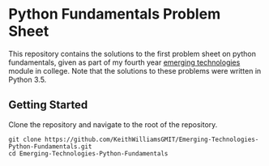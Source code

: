 # Python Fundamentals Problem Sheet

This repository contains the solutions to the first problem sheet on python fundamentals, given as part of my fourth year [emerging technologies](https://emerging-technologies.github.io/) module in college. Note that the solutions to these problems were written in Python 3.5.

## Getting Started

Clone the repository and navigate to the root of the repository.

```
git clone https://github.com/KeithWilliamsGMIT/Emerging-Technologies-Python-Fundamentals.git
cd Emerging-Technologies-Python-Fundamentals
```
